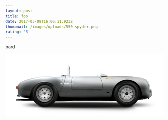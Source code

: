 ```yaml
---
layout: post
title: foo
date: 2017-05-08T16:06:11.923Z
thumbnail: /images/uploads/550-spyder.png
rating: '5'
---
```

bard

![nice car](/images/uploads/550-spyder.png)
